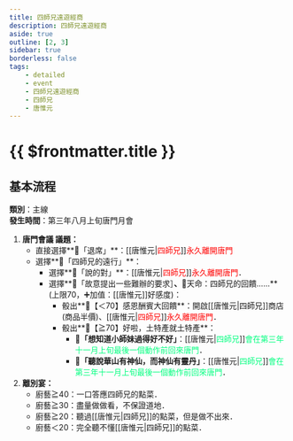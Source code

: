 ```yaml
---
title: 四師兄遠遊經商
description: 四師兄遠遊經商
aside: true
outline: [2, 3]
sidebar: true
borderless: false
tags:
    - detailed
    - event
    - 四師兄遠遊經商
    - 四師兄
    - 唐惟元
---
```


# {{ $frontmatter.title }}

## 基本流程
**類別**：主線<br>
**發生時間**：第三年八月上旬唐門月會<br>

1. **唐門會議 議題：**
   + 直接選擇**📜「退席」**：[[唐惟元|<span style='color: red;'>四師兄</span>]]<span style="color: red;">永久離開唐門</span>
   + 選擇**📜「四師兄的遠行」**：
     + 選擇**📖「說的對」**：[[唐惟元|<span style='color: red;'>四師兄</span>]]<span style="color: red;">永久離開唐門</span>．
     + 選擇**📖「故意提出一些難辦的要求］**、**🎲天命：四師兄的回饋......**(上限70，➕加值：[[唐惟元]]好感度)：
       + 骰出**🧾【＜70】感恩酬賓大回饋**：開啟[[唐惟元|四師兄]]商店(商品半價)、[[唐惟元|<span style="color: red;">四師兄</span>]]<span style="color: red;">永久離開唐門</span>．
       + 骰出**🧾【≧70】好啦，土特產就土特產**：
         + **📖「想知道小師妹過得好不好」**：[[唐惟元|<span style='color: #00FF7F;'>四師兄</span>]]<span style="color: #00FF7F;">會在第三年十一月上旬最後一個動作前回來唐門</span>．
         + **📖「聽說華山有神仙，而神仙有靈丹」**：[[唐惟元|<span style='color: #00FF7F;'>四師兄</span>]]<span style="color: #00FF7F;">會在第三年十一月上旬最後一個動作前回來唐門</span>．
2. **離別宴：**
   + 廚藝≧40：一口答應四師兄的點菜．
   + 廚藝≧30：盡量做做看，不保證道地．
   + 廚藝≧20：聽過[[唐惟元|四師兄]]的點菜，但是做不出來．
   + 廚藝＜20：完全聽不懂[[唐惟元|四師兄]]的點菜．
